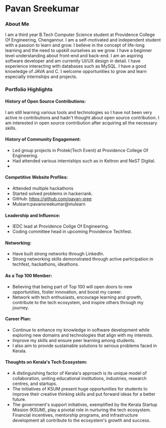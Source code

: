 # Pavan Sreekumar

### About Me
I am a third year B.Tech Computer Science student at Providence College Of Engineering, Chengannur. I am a self-motivated and independent student with a passion to learn and grow. I believe in the concept of life-long learning and the need to upskill ourselves as we grow. I have a beginner level understanding about front-end and back-end. I am an aspiring software developer and am currently UI/UX design in detail. I have experience interacting with databases such as MySQL. I have a good knowledge of JAVA and C. I welcome opportunities to grow and learn especially internships and projects. 

### Portfolio Highlights
#### History of Open Source Contributions:
I am still learning various tools and technologies so I have not been very active in contributions and hadn't thought about open source contribution. I am interested in open source contribution after acquiring all the necessary skills.

#### History of Community Engagement:
 - Led group projects in Protek(Tech Event) at Providence College Of Engineering.
 - Had attended various interniships such as in Keltron and NeST Digital.
 - 

#### Competitive Website Profiles:
- Attended multiple hackathons
- Started solved problems in hackerrank.
- GitHub: https://github.com/pavan-sree
- Mulearn:pavansreekumar@mulearn

#### Leadership and Influence:
- IEDC lead at Providence Collge Of Engineering.
- Coding committee head in upcoming Providence Techfest.

#### Networking:
- Have built strong networks through LinkedIn.
- Strong networking skills demonstrated through active participation in techfest, hackathons, ideathons.

#### As a Top 100 Member:
- Believing that being part of Top 100 will open doors to new opportunities, foster innovation, and boost my career.
- Network with tech enthusiasts, encourage learning and growth, contribute to the tech ecosystem, and inspire others through my journey.

#### Career Plan:
- Continue to enhance my knowledge in software development while exploring new domains and technologies that align with my interests.
- Improve my skills and ensure peer learning among students.
- I also aim to provide sustainable solutions to serious problems faced in Kerala.
  
#### Thoughts on Kerala's Tech Ecosystem:
- A distinguishing factor of Kerala's approach is its unique model of collaboration, uniting educational institutions, industries, research centres, and startups.
- The initiatives of KSUM present huge opportunities for students to improve their creative thinking skills and put forward ideas for a better future.
- The government's support initiatives, exemplified by the Kerala Startup Mission (KSUM), play a pivotal role in nurturing the tech ecosystem. Financial incentives, mentorship programs, and infrastructure development all contribute to the ecosystem's growth and success.
